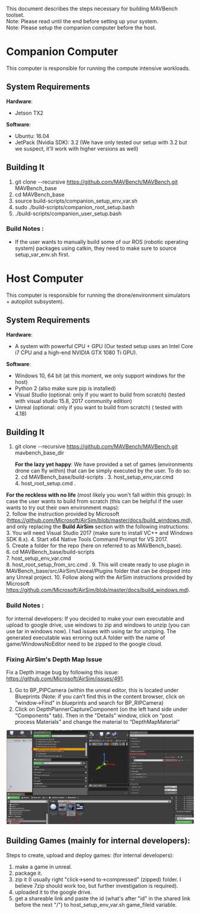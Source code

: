 This document describes the steps necessary for building MAVBench toolset.    
Note: Please read until the end before setting up your system.   
Note: Please setup the companion computer before the host.  

[comment]: <p align="center"> 
# Companion Computer 

This computer is responsible for running the compute intensive workloads.

## System Requirements
**Hardware**:  
+ Jetson TX2  

**Software**:  
+ Ubuntu: 16.04  
+ JetPack (Nvidia SDK): 3.2 (We have only tested our setup with 3.2 but we suspect, it'll work with higher versions as well)  

## Building It 
1. git clone  --recursive https://github.com/MAVBench/MAVBench.git MAVBench_base
2. cd MAVBench_base
2. source build-scripts/companion_setup_env_var.sh
3. sudo ./build-scripts/companion_root_setup.bash 
4. ./build-scripts/companion_user_setup.bash


### Build Notes :
- If the user wants to manually build some of our ROS (robotic operating system) packages using catkin, they need to make sure to source setup_var_env.sh first.  

# Host Computer 
This computer is responsible for running the drone/environment simulators + autopilot subsystem).

## System Requirements
**Hardware**:  
+ A system with powerful CPU + GPU (Our tested setup uses an Intel Core i7 CPU and a high-end NVIDIA GTX 1080 Ti GPU).

**Software**:  
+ Windows 10, 64 bit   (at this moment, we only support windows for the host)
+ Python 2 (also make sure pip is installed)
+ Visual Studio (optional: only if you want to build from scratch) (tested with visual studio 15.8, 2017 community edition)  
+ Unreal (optional: only if you want to build from scratch) ( tested with 4.18) 


## Building It
1. git clone  --recursive https://github.com/MAVBench/MAVBench.git mavbench_base_dir   
   
   **For the lazy yet happy**: We have provided a set of games (environments drone can fly within) that can be simply executed by the user. To do so: 
    2. cd MAVBench_base/build-scripts . 
    3. host_setup_env_var.cmd   
    4. host_root_setup.cmd . 

  **For the reckless with no life** (most likely you won't fall within this group): In case the user wants to build from scratch (this can be helpful if the user wants to try out their own environment maps):  
  2. follow the instruction provided by Microsoft (https://github.com/Microsoft/AirSim/blob/master/docs/build_windows.md), and only replacing the **Build AirSim** section with the following instructions:  
  3. You will need Visual Studio 2017 (make sure to install VC++ and Windows SDK 8.x).
  4. Start x64 Native Tools Command Prompt for VS 2017.   
  5. Create a folder for the repo (here on referred to as MAVBench_base).  
  6. cd MAVBench_base/build-scripts    
  7. host_setup_env_var.cmd   
  8. host_root_setup_from_src.cmd . 
  9. This will create ready to use plugin in MAVBench_base/src/AirSim/Unreal/Plugins folder that can be dropped into any Unreal project. 
  10. Follow along with the AirSim instructions provided by Microsoft   https://github.com/Microsoft/AirSim/blob/master/docs/build_windows.md). 

### Build Notes :
for internal developers: 
If you decided to make your own executable and upload to google drive, use windows to zip and windows to unzip (you can use tar in windows now). I had issues with using tar for unziping. The generated executable was erroring out.A folder with the name of game/WindowsNoEditor need to be zipped to the google cloud.

### Fixing AirSim's Depth Map Issue
Fix a Depth image bug by following this issue: https://github.com/Microsoft/AirSim/issues/491. 
1. Go to BP_PIPCamera (within the unreal editor, this is located under Blueprints (Note: if you can’t find this in the content browser, click on "window->Find" in blueprints and search for BP_RIPCamera)
1. Click on DepthPlannerCaptureComponent (on the left hand side under "Components" tab). Then in the "Details" window, click on “post process Materials” and change the material to “DepthMapMaterial”

![alt text](https://github.com/MAVBench/MAVBench/blob/master/docs/images/BP_PIP_depth-map-modification.PNG)



## Building Games (mainly for internal developers):
Steps to create, upload and deploy games: (for internal developers):
1. make a game in unreal.
2. package it.
3.  zip it (I usually right "click->send to->compressed" (zipped) folder. I believe 7zip should work too, but further investigation is required).
4. uploaded it to the google drive.
5. get a shareable link and paste the id (what's after "id" in the shared link before the next "/") to host_setup_env_var.sh game_fileid variable.


